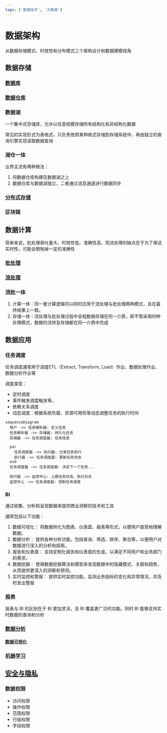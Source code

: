 ```yaml
---
tags: ['数据技术', '大数据']
---
```


# 数据架构

从数据存储模式、时效性和分布模式三个架构设计和数据建模视角

## 数据存储

### [数据库](/中间件/数据库/数据库.md)

### [数据仓库](/数据技术/数据仓库.md)

### 数据湖

一个集中式存储库，允许以任意规模存储所有结构化和非结构化数据

常见的实现形式为表格式，只负责依照某种格式存储到存储系统中，再由独立的查询引擎实现读取数据查询

### 湖仓一体

业界主流有两种做法：

1. 将数据仓库构建在数据湖之上
2. 数据仓库与数据湖独立，二者通过消息通道进行数据同步

### [分布式存储](/软件工程/架构/系统设计/分布式/分布式数据.md)

### 区块链

## 数据计算

简单来说，批处理吞吐量大、时效性低、准确性高。而流处理的缺点在于为了保证实时性，可能会牺牲掉一定的准确性

### [批处理](/数据技术/数据处理.md#批处理)

### [流处理](/数据技术/数据处理.md#流处理)

### 流批一体

1. 计算一体：同一套计算逻辑可以同时应用于流处理与批处理两种模式，且在最终结果上一致。
2. 存储一体：流处理与批处理过程中全程数据存储在同一介质，即不管采用何种处理模式，数据的流转及存储都在同一介质中完成

## 数据应用

### 任务调度

任务调度通常用于调度ETL（Extract, Transform, Load）作业、数据处理作业、数据分析作业等

调度类型：

- 定时调度
- 事件触发调度触发等。
- 依赖关系调度
- 动态调度：根据系统负载、资源可用性等动态调整任务的执行时间

```mermaid
sequenceDiagram
  用户 ->> 任务解析器: 定义任务
  任务解析器 ->> 存储器: 持久化任务
  存储器 ->> 任务调度器: 任务信息

  par
    任务调度器 ->> 执行器: 分发任务执行
    执行器 ->> 任务调度器: 更新任务状态
  end
  任务调度器 ->> 任务调度器: 决定下一个任务...

  执行器 ->> 监控中心: 上报任务状态、执行日志
  监控中心 ->> 任务调度器: 控制任务调度
```

### BI

通过收集、分析和呈现数据来提供商业洞察的技术和工具

通常包括以下功能：

1. 数据可视化： 将数据转化为图表、仪表盘、报表等形式，以便用户直观地理解数据。
2. 数据分析： 提供各种分析功能，包括查询、筛选、排序、聚合等，以便用户对数据进行深入的分析和探索。
3. 报告和仪表盘： 支持定制化报告和仪表盘的生成，以满足不同用户和业务部门的需求。
4. 数据挖掘： 使用数据挖掘算法和模型来发现数据中的隐藏模式、关联和趋势，从而提供更深入的洞察和预测。
5. 实时监控和警报： 提供实时监控功能，监测业务指标的变化和异常情况，并及时发出警报

### 报表

报表与 BI 的区别在于 BI 更加灵活，且 BI 覆盖更广泛的功能。同时 BI 能够支持实时数据的查询和分析

### [数据分析](/数据技术/数据分析.md)

#### [数据可视化](/数据技术/数据分析.md#数据可视化)

### [机器学习](/数据技术/机器学习.md)

## [安全与隐私]((/计算机网络/网络安全/安全性.md))

### 数据权限

- 访问权限
- 操作权限
- 范围权限
- 行级权限
- 字段权限
